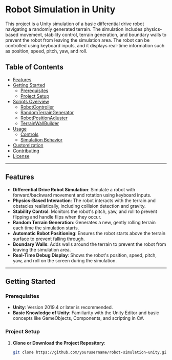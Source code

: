 # Robot Simulation in Unity

This project is a Unity simulation of a basic differential drive robot navigating a randomly generated terrain. The simulation includes physics-based movement, stability control, terrain generation, and boundary walls to prevent the robot from leaving the simulation area. The robot can be controlled using keyboard inputs, and it displays real-time information such as position, speed, pitch, yaw, and roll.

## Table of Contents

- [Features](#features)
- [Getting Started](#getting-started)
  - [Prerequisites](#prerequisites)
  - [Project Setup](#project-setup)
- [Scripts Overview](#scripts-overview)
  - [RobotController](#robotcontroller)
  - [RandomTerrainGenerator](#randomterraingenerator)
  - [RobotPositionAdjuster](#robotpositionadjuster)
  - [TerrainWallBuilder](#terrainwallbuilder)
- [Usage](#usage)
  - [Controls](#controls)
  - [Simulation Behavior](#simulation-behavior)
- [Customization](#customization)
- [Contributing](#contributing)
- [License](#license)

---

## Features

- **Differential Drive Robot Simulation**: Simulate a robot with forward/backward movement and rotation using keyboard inputs.
- **Physics-Based Interaction**: The robot interacts with the terrain and obstacles realistically, including collision detection and gravity.
- **Stability Control**: Monitors the robot's pitch, yaw, and roll to prevent flipping and handle flips when they occur.
- **Random Terrain Generation**: Generates a new, gently rolling terrain each time the simulation starts.
- **Automatic Robot Positioning**: Ensures the robot starts above the terrain surface to prevent falling through.
- **Boundary Walls**: Adds walls around the terrain to prevent the robot from leaving the simulation area.
- **Real-Time Debug Display**: Shows the robot's position, speed, pitch, yaw, and roll on the screen during the simulation.

---

## Getting Started

### Prerequisites

- **Unity**: Version 2019.4 or later is recommended.
- **Basic Knowledge of Unity**: Familiarity with the Unity Editor and basic concepts like GameObjects, Components, and scripting in C#.

### Project Setup

1. **Clone or Download the Project Repository**:

   ```bash
   git clone https://github.com/yourusername/robot-simulation-unity.git
